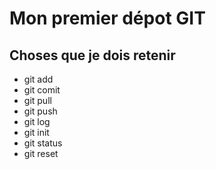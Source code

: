 # Mon premier dépot GIT
## Choses que je dois retenir
- git add
- git comit
- git pull
- git push
- git log
- git init
- git status
- git reset
